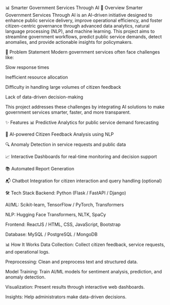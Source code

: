 📊 Smarter Government Services Through AI
📑 Overview
Smarter Government Services Through AI is an AI-driven initiative designed to enhance public service delivery, improve operational efficiency, and foster citizen-centric governance through advanced data analytics, natural language processing (NLP), and machine learning. This project aims to streamline government workflows, predict public service demands, detect anomalies, and provide actionable insights for policymakers.

🎯 Problem Statement
Modern government services often face challenges like:

Slow response times

Inefficient resource allocation

Difficulty in handling large volumes of citizen feedback

Lack of data-driven decision-making

This project addresses these challenges by integrating AI solutions to make government services smarter, faster, and more transparent.

✨ Features
📊 Predictive Analytics for public service demand forecasting

📝 AI-powered Citizen Feedback Analysis using NLP

🔍 Anomaly Detection in service requests and public data

📈 Interactive Dashboards for real-time monitoring and decision support

📚 Automated Report Generation

📬 Chatbot Integration for citizen interaction and query handling (optional)

🛠️ Tech Stack
Backend: Python (Flask / FastAPI / Django)

AI/ML: Scikit-learn, TensorFlow / PyTorch, Transformers

NLP: Hugging Face Transformers, NLTK, SpaCy

Frontend: ReactJS / HTML, CSS, JavaScript, Bootstrap

Database: MySQL / PostgreSQL / MongoDB

📊 How It Works
Data Collection: Collect citizen feedback, service requests, and operational logs.

Preprocessing: Clean and preprocess text and structured data.

Model Training: Train AI/ML models for sentiment analysis, prediction, and anomaly detection.

Visualization: Present results through interactive web dashboards.

Insights: Help administrators make data-driven decisions.


